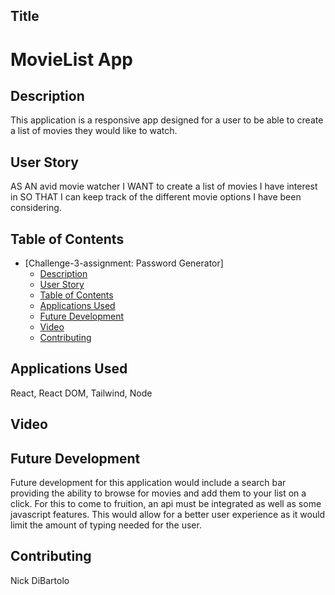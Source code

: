 ## Title
# MovieList App
## Description
This application is a responsive app designed for a user to be able to create a list of movies they would like to watch.
## User Story
AS AN avid movie watcher
I WANT to create a list of movies I have interest in
SO THAT I can keep track of the different movie options I have been considering.
## Table of Contents
- [Challenge-3-assignment: Password Generator]
  - [Description](#description)
  - [User Story](#user-story)
  - [Table of Contents](#table-of-contents)
  - [Applications Used](#applications-used)
  - [Future Development](#future-development)
  - [Video](#Video)
  - [Contributing](#contributing)
## Applications Used
React, React DOM, Tailwind, Node 
## Video

## Future Development
Future development for this application would include a search bar providing the ability to browse for movies and add them to your list on a click. For this to come to fruition, an api must be integrated 
as well as some javascript features. This would allow for a better user experience as it would limit the amount of typing needed for the user.
## Contributing
Nick DiBartolo
